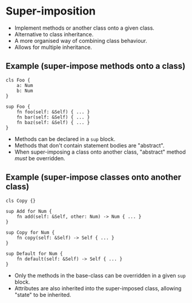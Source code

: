 # Super-imposition
- Implement methods or another class onto a given class.
- Alternative to class inheritance.
- A more organised way of combining class behaviour.
- Allows for multiple inheritance.

## Example (super-impose methods onto a class)
```s++
cls Foo {
    a: Num
    b: Num
}

sup Foo {
    fn foo(self: &Self) { ... }
    fn bar(self: &Self) { ... }
    fn baz(self: &Self) { ... }
}
```
- Methods can be declared in a `sup` block.
- Methods that don't contain statement bodies are "abstract".
- When super-imposing a class onto another class, "abstract" method _must_ be overridden.

## Example (super-impose classes onto another class)
```s++
cls Copy {}

sup Add for Num {
    fn add(self: &Self, other: Num) -> Num { ... }
}

sup Copy for Num {
    fn copy(self: &Self) -> Self { ... }
}

sup Default for Num {
    fn default(self: &Self) -> Self { ... }
}
```
- Only the methods in the base-class can be overridden in a given `sup` block.
- Attributes are also inherited into the super-imposed class, allowing "state" to be inherited.


